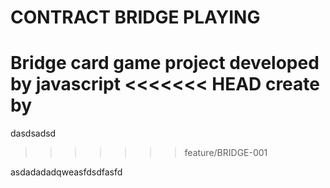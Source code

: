 # CONTRACT BRIDGE PLAYING
Bridge card game project
developed by javascript 
<<<<<<< HEAD
create by
=======
dasdsadsd
>>>>>>> feature/BRIDGE-001

asdadadadqweasfdsdfasfd
